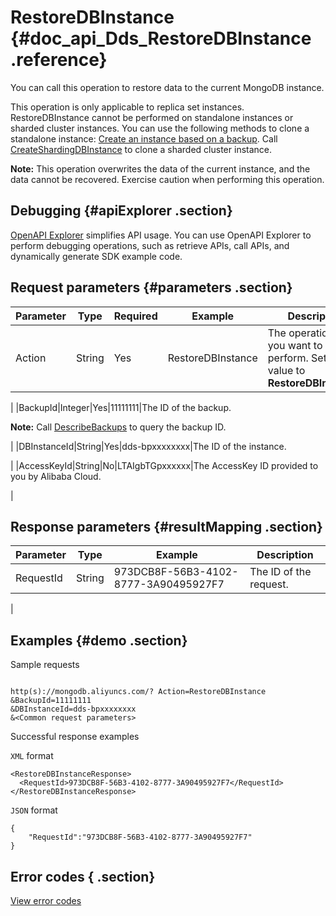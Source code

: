 # RestoreDBInstance {#doc_api_Dds_RestoreDBInstance .reference}

You can call this operation to restore data to the current MongoDB instance.

This operation is only applicable to replica set instances. RestoreDBInstance cannot be performed on standalone instances or sharded cluster instances. You can use the following methods to clone a standalone instance: [Create an instance based on a backup](~~55013~~). Call [CreateShardingDBInstance](~~61884~~) to clone a sharded cluster instance.

**Note:** This operation overwrites the data of the current instance, and the data cannot be recovered. Exercise caution when performing this operation.

## Debugging {#apiExplorer .section}

[OpenAPI Explorer](https://api.aliyun.com/#product=Dds&api=RestoreDBInstance) simplifies API usage. You can use OpenAPI Explorer to perform debugging operations, such as retrieve APIs, call APIs, and dynamically generate SDK example code.

## Request parameters {#parameters .section}

|Parameter|Type|Required|Example|Description|
|---------|----|--------|-------|-----------|
|Action|String|Yes|RestoreDBInstance|The operation that you want to perform. Set the value to **RestoreDBInstance**.

 |
|BackupId|Integer|Yes|11111111|The ID of the backup.

 **Note:** Call [DescribeBackups](~~62172~~) to query the backup ID.

 |
|DBInstanceId|String|Yes|dds-bpxxxxxxxx|The ID of the instance.

 |
|AccessKeyId|String|No|LTAIgbTGpxxxxxx|The AccessKey ID provided to you by Alibaba Cloud.

 |

## Response parameters {#resultMapping .section}

|Parameter|Type|Example|Description|
|---------|----|-------|-----------|
|RequestId|String|973DCB8F-56B3-4102-8777-3A90495927F7|The ID of the request.

 |

## Examples {#demo .section}

Sample requests

``` {#request_demo}

http(s)://mongodb.aliyuncs.com/? Action=RestoreDBInstance
&BackupId=11111111
&DBInstanceId=dds-bpxxxxxxxx
&<Common request parameters>

```

Successful response examples

`XML` format

``` {#xml_return_success_demo}
<RestoreDBInstanceResponse> 
  <RequestId>973DCB8F-56B3-4102-8777-3A90495927F7</RequestId> 
</RestoreDBInstanceResponse> 

```

`JSON` format

``` {#json_return_success_demo}
{
	"RequestId":"973DCB8F-56B3-4102-8777-3A90495927F7"
}
```

## Error codes { .section}

[View error codes](https://error-center.aliyun.com/status/product/Dds)

